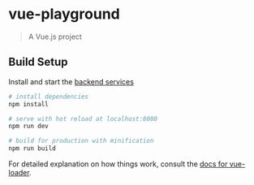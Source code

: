 # vue-playground

> A Vue.js project

## Build Setup

Install and start the [backend services](https://github.com/alessandrodeste/nodejs-playground)

``` bash
# install dependencies
npm install

# serve with hot reload at localhost:8080
npm run dev

# build for production with minification
npm run build
```

For detailed explanation on how things work, consult the [docs for vue-loader](http://vuejs.github.io/vue-loader).
